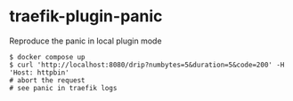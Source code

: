 # traefik-plugin-panic
Reproduce the panic in local plugin mode

```
$ docker compose up
$ curl 'http://localhost:8080/drip?numbytes=5&duration=5&code=200' -H 'Host: httpbin'
# abort the request
# see panic in traefik logs
```
